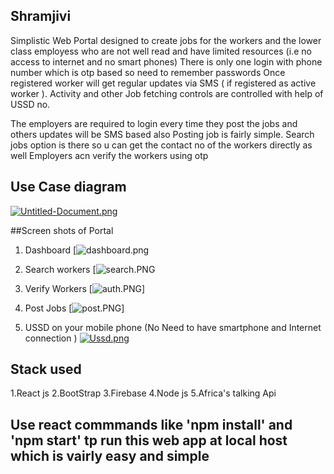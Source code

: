 ## Shramjivi
Simplistic Web Portal designed to create jobs for the workers and the lower class employess who are not well read and have limited resources (i.e no access to internet and no smart phones)
There is only one login with phone number which is otp based so need to remember passwords
Once registered worker will get regular updates via SMS ( if registered as active worker ).
Activity and other Job fetching controls are controlled with help of USSD no.


The employers are required to login every time they post the jobs and others updates will be SMS based also
Posting job is fairly simple.
Search jobs option is there so u can get the contact no of the workers directly as well 
Employers acn verify the workers using otp 

## Use Case diagram
[![Untitled-Document.png](https://i.postimg.cc/6QQLz245/Untitled-Document.png)](https://postimg.cc/zy9gGfk9)

##Screen shots of Portal


1. Dashboard
[![dashboard.png](https://github.com/devansh5/Shramjivi/blob/master/screenshots/dashboard.PNG?raw=true)

2. Search workers
[![search.PNG](https://github.com/devansh5/Shramjivi/blob/master/screenshots/search.PNG?raw=true)


3. Verify Workers
[![auth.PNG](https://github.com/devansh5/Shramjivi/blob/master/screenshots/auth.PNG?raw=true)]

4. Post Jobs
[![post.PNG](https://github.com/devansh5/Shramjivi/blob/master/screenshots/post.PNG?raw=true)]

5. USSD on your mobile phone (No Need to have smartphone and Internet connection )
[![Ussd.png](https://i.postimg.cc/Xv7qC9Gx/Ussd.png)](https://postimg.cc/LJwmdYVZ)


## Stack used 
1.React js
2.BootStrap
3.Firebase
4.Node js
5.Africa's talking Api


## Use react commmands like 'npm install' and 'npm start' tp run this web app at local host which is vairly easy and simple
